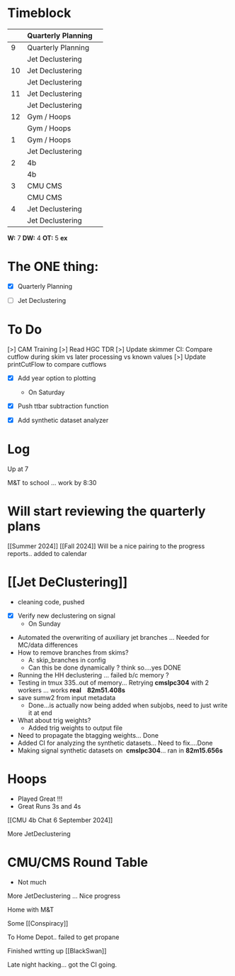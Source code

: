 # Timeblock

|     | Quarterly Planning |     |
| --- | ------------------ | --- |
| 9   | Quarterly Planning |     |
|     | Jet Declustering   |     |
| 10  | Jet Declustering   |     |
|     | Jet Declustering   |     |
| 11  | Jet Declustering   |     |
|     | Jet Declustering   |     |
| 12  | Gym / Hoops        |     |
|     | Gym / Hoops        |     |
| 1   | Gym / Hoops        |     |
|     | Jet Declustering   |     |
| 2   | 4b                 |     |
|     | 4b                 |     |
| 3   | CMU CMS            |     |
|     | CMU CMS            |     |
| 4   | Jet Declustering   |     |
|     | Jet Declustering   |     |

**W:**  7 
**DW:** 4
**OT:** 5
**ex** 
# The ONE thing: 
- [x] Quarterly Planning 
- [ ] Jet Declustering


# To Do
[>] CAM Training
[>] Read HGC TDR
[>] Update skimmer CI: Compare cutflow during skim vs later processing vs known values
[>] Update printCutFlow to compare cutflows
- [x] Add year option to plotting
	- On Saturday
- [x] Push ttbar subtraction function 
- [x] Add synthetic dataset analyzer


# Log

Up at 7 

M&T to school ... work by 8:30

# Will start reviewing the quarterly plans
[[Summer 2024]]
[[Fall 2024]]
Will be a nice pairing to the progress reports.. added to calendar

# [[Jet DeClustering]]
- cleaning code, pushed
- [x] Verify new declustering on signal
	- On Sunday
- Automated the overwriting of auxiliary jet branches ... Needed for MC/data differences
- How to remove branches from skims? 
	- A: skip_branches in config
	- Can this be done dynamically ?  think so....yes DONE
- Running the HH declustering ... failed b/c memory ? 
- Testing in tmux 335..out of memory... Retrying **cmslpc304** with 2 workers ... works **real    82m51.408s**
- save sumw2 from input metadata 
	- Done...is actually now being added when subjobs, need to just write it at end
- What about trig weights? 
	- Added trig weights to output file
- Need to propagate the btagging weights... Done
- Added CI for analyzing the synthetic datasets... Need to fix....Done
- Making signal synthetic datasets on  **cmslpc304**... ran in **82m15.656s**

# Hoops 
- Played Great !!!
- Great Runs 3s and 4s

[[CMU 4b Chat 6 September 2024]]

More JetDeclustering

# CMU/CMS Round Table
- Not much

More JetDeclustering ... Nice progress

Home with M&T

Some [[Conspiracy]]

To Home Depot.. failed to get propane

Finished wrtting up [[BlackSwan]]

Late night hacking... got the CI going. 
